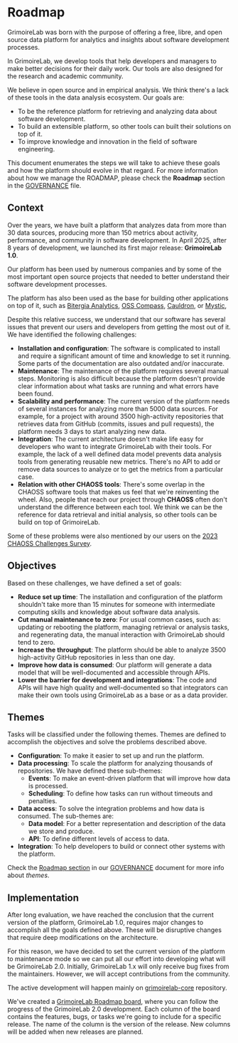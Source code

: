 # Roadmap

GrimoireLab was born with the purpose of offering a free, libre, and
open source data platform for analytics and insights about software
development processes.

In GrimoireLab, we develop tools that help developers and managers to make
better decisions for their daily work. Our tools are also designed for the
research and academic community.

We believe in open source and in empirical analysis. We think there's
a lack of these tools in the data analysis ecosystem. Our goals are:

- To be the reference platform for retrieving and analyzing data about
  software development.
- To build an extensible platform, so other tools can built their
  solutions on top of it.
- To improve knowledge and innovation in the field of software
  engineering.

This document enumerates the steps we will take to achieve these goals
and how the platform should evolve in that regard. For more information
about how we manage the ROADMAP, please check the **Roadmap** section in
the [GOVERNANCE](./GOVERNANCE.md#roadmap) file.

## Context

Over the years, we have built a platform that analyzes data from more than
30 data sources, producing more than 150 metrics about activity, performance,
and community in software development. In April 2025, after 8 years of
development, we launched its first major release: **GrimoireLab 1.0**.

Our platform has been used by numerous companies and by some of the most
important open source projects that needed to better understand their
software development processes.

The platform has also been used as the base for building other applications
on top of it, such as [Bitergia Analytics](https://github.com/bitergia-analytics),
[OSS Compass](https://compass.gitee.com/), [Cauldron](https://gitlab.com/cauldronio/),
or [Mystic](https://opensource.ieee.org/rit/mystic-group),

Despite this relative success, we understand that our software has several issues
that prevent our users and developers from getting the most out of it. We have
identified the following challenges:

- **Installation and configuration**: The software is complicated to install
  and require a significant amount of time and knowledge to set it running.
  Some parts of the documentation are also outdated and/or inaccurate.
- **Maintenance**: The maintenance of the platform requires several manual
  steps. Monitoring is also difficult because the platform doesn't provide clear
  information about what tasks are running and what errors have been
  found.
- **Scalability and performance**: The current version of the platform needs
  of several instances for analyzing more than 5000 data sources.
  For example, for a project with around 3500 high-activity repositories
  that retrieves data from GitHub (commits, issues and pull requests),
  the platform needs 3 days to start analyzing new data.
- **Integration**: The current architecture doesn't make life easy
  for developers who want to integrate GrimoireLab with their tools.
  For example, the lack of a well defined data model prevents data analysis
  tools from generating reusable new metrics. There's no API to add or
  remove data sources to analyze or to get the metrics from a particular
  case.
- **Relation with other CHAOSS tools**: There's some overlap in the CHAOSS
  software tools that makes us feel that we're reinventing the wheel. Also,
  people that reach our project through **CHAOSS** often don't understand
  the difference between each tool. We think we can be the reference for data
  retrieval and initial analysis, so other tools can be build on top of
  GrimoireLab.

Some of these problems were also mentioned by our users on the
[2023 CHAOSS Challenges Survey](https://github.com/chaoss/wg-data-science/blob/main/challenges_survey/Challenges_Survey_Results_2023.pdf).

## Objectives

Based on these challenges, we have defined a set of goals:

- **Reduce set up time**: The installation and configuration of the
  platform shouldn't take more than 15 minutes for someone with intermediate
  computing skills and knowledge about software data analysis.
- **Cut manual maintenance to zero**: For usual common cases, such as:
  updating or rebooting the platform, managing retrieval or analysis tasks,
  and regenerating data, the manual interaction with GrimoireLab should
  tend to zero.
- **Increase the throughput**: The platform should be able to analyze
  3500 high-activity GitHub repositories in less than one day.
- **Improve how data is consumed**: Our platform will generate a data model
  that will be well-documented and accessible through APIs.
- **Lower the barrier for development and integrations**: The code and APIs
  will have high quality and well-documented so that integrators can make their
  own tools using GrimoireLab as a base or as a data provider.

## Themes

Tasks will be classified under the following themes. Themes are defined to
accomplish the objectives and solve the problems described above.

- **Configuration**: To make it easier to set up and run the platform.
- **Data processing**: To scale the platform for analyzing thousands of
  repositories. We have defined these sub-themes:
  - **Events**: To make an event-driven platform that will improve how
    data is processed.
  - **Scheduling**: To define how tasks can run without timeouts and
    penalties.
- **Data access**: To solve the integration problems and how
  data is consumed. The sub-themes are:
  - **Data model**: For a better representation and description of
    the data we store and produce.
  - **API**: To define different levels of access to data.
- **Integration**: To help developers to build or connect other systems with
  the platform.

Check the [Roadmap section](./GOVERNANCE.md#roadmap)
in our [GOVERNANCE](./GOVERNANCE.md) document for more info about *themes*.

## Implementation

After long evaluation, we have reached the conclusion that the current version of the platform,
GrimoireLab 1.0, requires major changes to accomplish all the goals defined
above. These will be disruptive changes that require deep modifications on the architecture.

For this reason, we have decided to set the current version of the platform
to maintenance mode so we can put all our effort into developing what will be
GrimoireLab 2.0. Initially, GrimoireLab 1.x will only receive bug fixes from
the maintainers. However, we will accept contributions from the community.

The active development will happen mainly on
[grimoirelab-core](https://github.com/chaoss/grimoirelab-core) repository.

We've created a [GrimoireLab Roadmap board](https://github.com/orgs/chaoss/projects/20),
where you can follow the progress of the GrimoireLab 2.0 development.
Each column of the board contains the features, bugs, or tasks we're going
to include for a specific release. The name of the column is the version
of the release. New columns will be added when new releases are planned.
